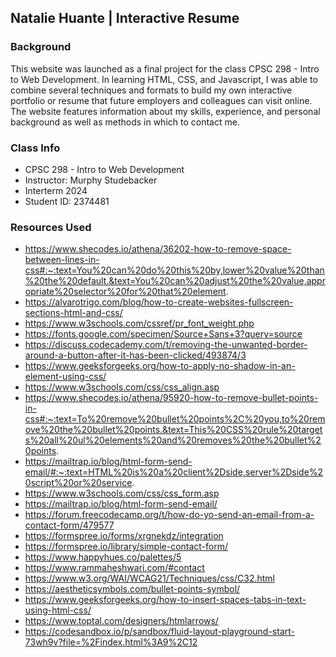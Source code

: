 ## Natalie Huante | Interactive Resume 

### Background
This website was launched as a final project for the class CPSC 298 - Intro to Web Development. In learning HTML, CSS, and Javascript, I was able to combine several techniques and formats to build my own interactive portfolio or resume that future employers and colleagues can visit online. The website features information about my skills, experience, and personal background as well as methods in which to contact me. 

### Class Info
- CPSC 298 - Intro to Web Development
- Instructor: Murphy Studebacker
- Interterm 2024
- Student ID: 2374481


### Resources Used
- https://www.shecodes.io/athena/36202-how-to-remove-space-between-lines-in-css#:~:text=You%20can%20do%20this%20by,lower%20value%20than%20the%20default.&text=You%20can%20adjust%20the%20value,appropriate%20selector%20for%20that%20element.
- https://alvarotrigo.com/blog/how-to-create-websites-fullscreen-sections-html-and-css/
- https://www.w3schools.com/cssref/pr_font_weight.php
- https://fonts.google.com/specimen/Source+Sans+3?query=source
- https://discuss.codecademy.com/t/removing-the-unwanted-border-around-a-button-after-it-has-been-clicked/493874/3
- https://www.geeksforgeeks.org/how-to-apply-no-shadow-in-an-element-using-css/
- https://www.w3schools.com/css/css_align.asp
- https://www.shecodes.io/athena/95920-how-to-remove-bullet-points-in-css#:~:text=To%20remove%20bullet%20points%2C%20you,to%20remove%20the%20bullet%20points.&text=This%20CSS%20rule%20targets%20all%20ul%20elements%20and%20removes%20the%20bullet%20points.
- https://mailtrap.io/blog/html-form-send-email/#:~:text=HTML%20is%20a%20client%2Dside,server%2Dside%20script%20or%20service.
- https://www.w3schools.com/css/css_form.asp
- https://mailtrap.io/blog/html-form-send-email/
- https://forum.freecodecamp.org/t/how-do-yo-send-an-email-from-a-contact-form/479577
- https://formspree.io/forms/xrgnekdz/integration
- https://formspree.io/library/simple-contact-form/
- https://www.happyhues.co/palettes/5
- https://www.rammaheshwari.com/#contact
- https://www.w3.org/WAI/WCAG21/Techniques/css/C32.html
- https://aestheticsymbols.com/bullet-points-symbol/
- https://www.geeksforgeeks.org/how-to-insert-spaces-tabs-in-text-using-html-css/
- https://www.toptal.com/designers/htmlarrows/
- https://codesandbox.io/p/sandbox/fluid-layout-playground-start-73wh9v?file=%2Findex.html%3A9%2C12